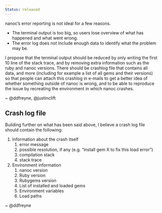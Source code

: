 ```yaml
--- 
Status: released
--- 
```


nanoc’s error reporting is not ideal for a few reasons.

* The terminal output is too big, so users lose overview of what has happened and what went wrong.
* The error log does not include enough data to identify what the problem may be.

I propose that the terminal output should be reduced by only writing the first 10 line of the stack trace, and by removing extra information such as the ruby and nanoc versions. There should be crashlog file that contains all data, and more (including for example a list of all gems and their versions) so that people can attach this crashlog in e-mails to get a better idea of whether something outside of nanoc is wrong, and to be able to reproduce the issue by recreating the environment in which nanoc crashes.

~ @ddfreyne, @justinclift

Crash log file
--------------

Building further on what has been said above, I believe a crash log file should contain the following:

1. Information about the crash itself
    1. error message
    2. possible resolution, if any (e.g. “install gem X to fix this load error”)
    3. compilation stack
    4. stack trace
2. Environment information
    1. nanoc version
    2. Ruby version
    3. Rubygems version
    4. List of installed and loaded gems
    5. Environment variables
    6. Load paths

~ @ddfreyne
